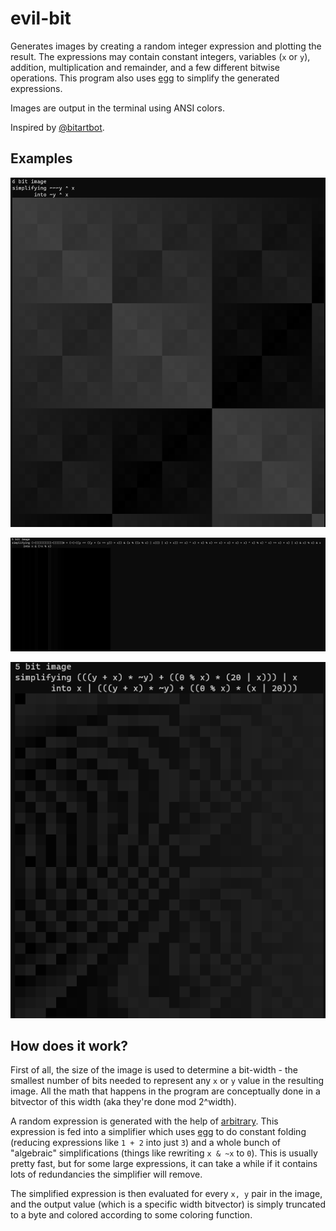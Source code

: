 # evil-bit

Generates images by creating a random integer expression and plotting the
result. The expressions may contain constant integers, variables (`x` or `y`),
addition, multiplication and remainder, and a few different bitwise operations.
This program also uses [egg](https://egraphs-good.github.io/) to simplify the
generated expressions.

Images are output in the terminal using ANSI colors.

Inspired by [@bitartbot](https://mastodon.lol/@bitartbot@botsin.space).

## Examples

![A 50 by 50 pixel image of recursive, fractal-like squares generated by the expression 'not y xor x'](images/dne.png)

![A 30 by 30 pixel image of a dim stripe generated by a very complicated expression which the program simplified down to 'x and (not x modulo x)'](images/simplified.png)

![A 30 by 30 pixel image that vaguely resembles the contours of a map generated by a much larger expression](images/chaos-contours.png)

## How does it work?

First of all, the size of the image is used to determine a bit-width - the
smallest number of bits needed to represent any `x` or `y` value in the
resulting image. All the math that happens in the program are conceptually done
in a bitvector of this width (aka they're done mod 2^width).

A random expression is generated with the help of [arbitrary](https://lib.rs/crates/arbitrary).
This expression is fed into a simplifier which uses [egg](https://lib.rs/crates/egg)
to do constant folding (reducing expressions like `1 + 2` into just `3`) and
a whole bunch of "algebraic" simplifications (things like rewriting `x & ~x` to
`0`). This is usually pretty fast, but for some large expressions, it can take
a while if it contains lots of redundancies the simplifier will remove.

The simplified expression is then evaluated for every `x, y` pair in the image,
and the output value (which is a specific width bitvector) is simply truncated
to a byte and colored according to some coloring function.
